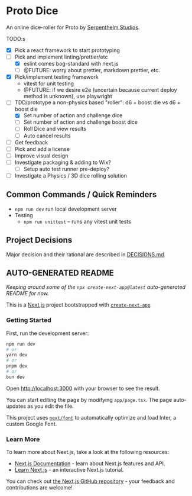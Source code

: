 # Proto Dice

An online dice-roller for Proto by [Serpenthelm Studios](https://www.serpenthelm-studios.com/).

TODO:s

- [x] Pick a react framework to start prototyping
- [ ] Pick and implement linting/prettier/etc
  - [x] eslint comes bog-standard with next.js
  - [ ] @FUTURE: worry about prettier, markdown prettier, etc.
- [x] Pick/implement testing framework
  - vitest for unit testing
  - @FUTURE: if we desire e2e (uncertain because current deploy method is unknown), use playwright
- [ ] TDD/prototype a non-physics based "roller": d6 + boost die vs d6 + boost die
  - [x] Set number of action and challenge dice
  - [ ] Set number of action and challenge boost dice
  - [ ] Roll Dice and view results
  - [ ] Auto cancel results
- [ ] Get feedback
- [ ] Pick and add a license
- [ ] Improve visual design
- [ ] Investigate packaging & adding to Wix?
  - [ ] Setup auto test runner pre-deploy?
- [ ] Investigate a Physics / 3D dice rolling solution

## Common Commands / Quick Reminders

- `npm run dev` run local development server
- Testing
  - `npm run unittest` – runs any vitest unit tests

## Project Decisions

Major decision and their rational are described in [DECISIONS.md](./DECISONS.md).

## AUTO-GENERATED README

_Keeping around some of the `npx create-next-app@latest` auto-generated README for now._

This is a [Next.js](https://nextjs.org/) project bootstrapped with [`create-next-app`](https://github.com/vercel/next.js/tree/canary/packages/create-next-app).

### Getting Started

First, run the development server:

```bash
npm run dev
# or
yarn dev
# or
pnpm dev
# or
bun dev
```

Open [http://localhost:3000](http://localhost:3000) with your browser to see the result.

You can start editing the page by modifying `app/page.tsx`. The page auto-updates as you edit the file.

This project uses [`next/font`](https://nextjs.org/docs/basic-features/font-optimization) to automatically optimize and load Inter, a custom Google Font.

### Learn More

To learn more about Next.js, take a look at the following resources:

- [Next.js Documentation](https://nextjs.org/docs) - learn about Next.js features and API.
- [Learn Next.js](https://nextjs.org/learn) - an interactive Next.js tutorial.

You can check out [the Next.js GitHub repository](https://github.com/vercel/next.js/) - your feedback and contributions are welcome!